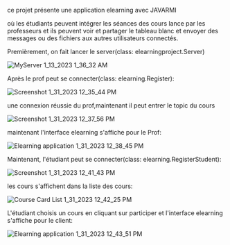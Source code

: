 ce projet présente une application elearning avec JAVARMI

où les étudiants peuvent intégrer les séances des cours lance par les professeurs et ils peuvent voir et partager le tableau blanc et envoyer des messages ou des fichiers aux autres utilisateurs connectés.

Premièrement, on fait lancer le server(class: elearningproject.Server)


![MyServer 1_13_2023 1_36_32 AM](https://user-images.githubusercontent.com/104314459/215748998-de8ec1d2-8ace-4b83-846b-5b913b4993cd.png)

Après le prof peut se connecter(class: elearning.Register):


![Screenshot 1_31_2023 12_35_44 PM](https://user-images.githubusercontent.com/104314459/215749526-22f212ed-0729-4b41-aaa7-5420b32a103e.png)

une connexion réussie du prof,maintenant il peut entrer le topic du cours


![Screenshot 1_31_2023 12_37_56 PM](https://user-images.githubusercontent.com/104314459/215749946-a0b6f366-5983-4c52-ab27-9ba567af6e8a.png)

maintenant l'interface elearning s'affiche pour le Prof:

![Elearning application 1_31_2023 12_38_45 PM](https://user-images.githubusercontent.com/104314459/215750247-c7433bdd-2785-465d-8522-c12e1bf5c222.png)


Maintenant, l'étudiant peut se connecter(class: elearning.RegisterStudent):


![Screenshot 1_31_2023 12_41_43 PM](https://user-images.githubusercontent.com/104314459/215750657-afbceeec-bead-4fbe-a85f-8b3426af8853.png)


les cours s'affichent dans la liste des cours:

![Course Card List 1_31_2023 12_42_25 PM](https://user-images.githubusercontent.com/104314459/215750871-ac35875d-856f-455b-b457-dfe37d834b9f.png)

L'étudiant choisis un cours en cliquant sur participer et l'interface elearning s'affiche pour le client:

![Elearning application 1_31_2023 12_43_51 PM](https://user-images.githubusercontent.com/104314459/215751245-80452949-c5e9-4eb2-8554-7de9990eaf95.png)






